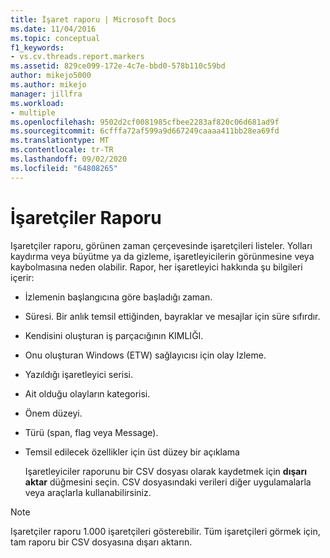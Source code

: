 ```yaml
---
title: İşaret raporu | Microsoft Docs
ms.date: 11/04/2016
ms.topic: conceptual
f1_keywords:
- vs.cv.threads.report.markers
ms.assetid: 829ce099-172e-4c7e-bbd0-578b110c59bd
author: mikejo5000
ms.author: mikejo
manager: jillfra
ms.workload:
- multiple
ms.openlocfilehash: 9502d2cf0081985cfbee2283af820c06d681ad9f
ms.sourcegitcommit: 6cfffa72af599a9d667249caaaa411bb28ea69fd
ms.translationtype: MT
ms.contentlocale: tr-TR
ms.lasthandoff: 09/02/2020
ms.locfileid: "64808265"
---
```

# <a name="markers-report"></a>İşaretçiler Raporu
Işaretçiler raporu, görünen zaman çerçevesinde işaretçileri listeler.  Yolları kaydırma veya büyütme ya da gizleme, işaretleyicilerin görünmesine veya kaybolmasına neden olabilir. Rapor, her işaretleyici hakkında şu bilgileri içerir:

- İzlemenin başlangıcına göre başladığı zaman.

- Süresi. Bir anlık temsil ettiğinden, bayraklar ve mesajlar için süre sıfırdır.

- Kendisini oluşturan iş parçacığının KIMLIĞI.

- Onu oluşturan Windows (ETW) sağlayıcısı için olay Izleme.

- Yazıldığı işaretleyici serisi.

- Ait olduğu olayların kategorisi.

- Önem düzeyi.

- Türü (span, flag veya Message).

- Temsil edilecek özellikler için üst düzey bir açıklama

  Işaretleyiciler raporunu bir CSV dosyası olarak kaydetmek için **dışarı aktar** düğmesini seçin. CSV dosyasındaki verileri diğer uygulamalarla veya araçlarla kullanabilirsiniz.

> [!NOTE]
> Işaretçiler raporu 1.000 işaretçileri gösterebilir. Tüm işaretçileri görmek için, tam raporu bir CSV dosyasına dışarı aktarın.